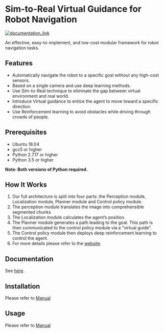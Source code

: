 # Sim-to-Real Virtual Guidance for Robot Navigation

[![documentation_link](https://img.shields.io/badge/docs-online-brightgreen.svg)](https://kaichen1008.github.io/Sim-to-Real-Virtual-Guidance-for-Robot-Navigation-Documentation/)

An effective, easy-to-implement, and low-cost modular framework for robot navigation tasks.

## Features

- Automatically navigate the robot to a specific goal without any high-cost sensors.
- Based on a single camera and use deep learning methods.
- Use Sim-to-Real technique to eliminate the gap between virtual environment and real world.
- Introduce Virtual guidance to entice the agent to move toward a specific direction.
- Use Reinforcement learning to avoid obstacles while driving through crowds of people.

## Prerequisites

- Ubuntu 18.04
- gcc5 or higher
- Python 2.7.17 or higher
- Python 3.5 or higher

**Note: Both versions of Python required.**

## How It Works

<!-- ![](https://i.imgur.com/fd0u5ws.png) -->

1. Our full architecture is split into four parts: the Perception module, Localization module, Planner module and Control policy module.
2.  The perception module translates the image into comprehensible segmented chunks
3. The Localization module calculates the agent’s position.
4. The Planner module generates a path leading to the goal. This path is then communicated to the control policy module via a “virtual guide”. 
5. The Control policy module then deploys deep reinforcement learning to control the agent. 
6. For more details please refer to the [website](https://www.hackster.io/do-you-wanna-build-a-snowman/sim-to-real-virtual-guidance-for-robot-navigation-71e54a).

## Documentation

See [here](https://kaichen1008.github.io/Sim-to-Real-Virtual-Guidance-for-Robot-Navigation-Documentation/).

## Installation

Please refer to [Manual](https://kaichen1008.github.io/Sim-to-Real-Virtual-Guidance-for-Robot-Navigation-Documentation/installation/ros.html)

## Usage
Please refer to [Manual](https://kaichen1008.github.io/Sim-to-Real-Virtual-Guidance-for-Robot-Navigation-Documentation/Usage/build_map.html)
